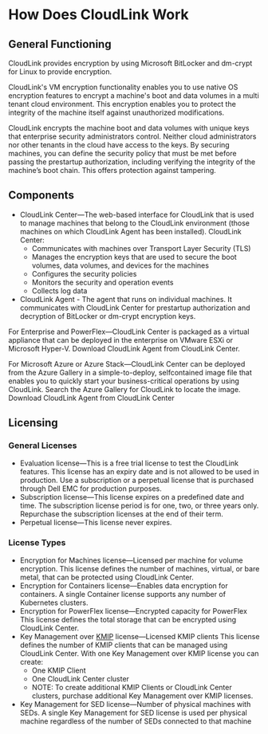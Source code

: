 # How Does CloudLink Work

## General Functioning

CloudLink provides encryption by using Microsoft BitLocker and dm-crypt for Linux to provide encryption.

CloudLink's VM encryption functionality enables you to use native OS encryption features to encrypt a machine's boot and data volumes in a multi tenant cloud environment. This encryption enables you to protect the integrity of the machine itself against unauthorized modifications.

CloudLink encrypts the machine boot and data volumes with unique keys that enterprise security administrators control. Neither cloud administrators nor other tenants in the cloud have access to the keys. By securing machines, you can define the security policy that must be met before passing the prestartup authorization, including verifying the integrity of the machine’s boot chain. This offers protection against tampering.

## Components

- CloudLink Center—The web-based interface for CloudLink that is used to manage machines that belong to the CloudLink environment (those machines on which CloudLink Agent has been installed). CloudLink Center:
  - Communicates with machines over Transport Layer Security (TLS)
  - Manages the encryption keys that are used to secure the boot volumes, data volumes, and devices for the machines
  - Configures the security policies
  - Monitors the security and operation events
  - Collects log data
- CloudLink Agent - The agent that runs on individual machines. It communicates with CloudLink Center for prestartup authorization and decryption of BitLocker or dm-crypt encryption keys.

For Enterprise and PowerFlex—CloudLink Center is packaged as a virtual appliance that can be deployed in the enterprise on VMware ESXi or Microsoft Hyper-V. Download CloudLink Agent from CloudLink Center.

For Microsoft Azure or Azure Stack—CloudLink Center can be deployed from the Azure Gallery in a simple-to-deploy, selfcontained image file that enables you to quickly start your business-critical operations by using CloudLink. Search the Azure Gallery for CloudLink to locate the image. Download CloudLink Agent from CloudLink Center

## Licensing

### General Licenses

- Evaluation license—This is a free trial license to test the CloudLink features. This license has an expiry date and is not allowed to be used in production. Use a subscription or a perpetual license that is purchased through Dell EMC for production purposes.
- Subscription license—This license expires on a predefined date and time. The subscription license period is for one, two, or three years only. Repurchase the subscription licenses at the end of their term.
- Perpetual license—This license never expires.

### License Types

- Encryption for Machines license—Licensed per machine for volume encryption. This license defines the number of machines, virtual, or bare metal, that can be protected using CloudLink Center.
- Encryption for Containers license—Enables data encryption for containers. A single Container license supports any number of Kubernetes clusters.
- Encryption for PowerFlex license—Encrypted capacity for PowerFlex
This license defines the total storage that can be encrypted using CloudLink Center.
- Key Management over [KMIP](https://wiki.openstack.org/wiki/KMIPclient) license—Licensed KMIP clients This license defines the number of KMIP clients that can be managed using CloudLink Center. With one Key Management over KMIP license you can create:
  - One KMIP Client
  - One CloudLink Center cluster
  - NOTE: To create additional KMIP Clients or CloudLink Center clusters, purchase additional Key Management over KMIP licenses.
- Key Management for SED license—Number of physical machines with SEDs. A single Key Management for SED license is used per physical machine regardless of the number of SEDs connected to that machine